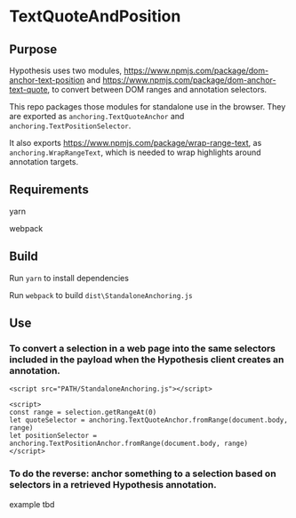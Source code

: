 # TextQuoteAndPosition

## Purpose

Hypothesis uses two modules, https://www.npmjs.com/package/dom-anchor-text-position and https://www.npmjs.com/package/dom-anchor-text-quote, to convert between DOM ranges and annotation selectors.

This repo packages those modules for standalone use in the browser. They are exported as `anchoring.TextQuoteAnchor` and `anchoring.TextPositionSelector`.

It also exports https://www.npmjs.com/package/wrap-range-text, as `anchoring.WrapRangeText`, which is needed to wrap highlights around annotation targets.

## Requirements

yarn

webpack

## Build

Run `yarn` to install dependencies

Run `webpack` to build `dist\StandaloneAnchoring.js`

## Use

### To convert a selection in a web page into the same selectors included in the payload when the Hypothesis client creates an annotation.

```
<script src="PATH/StandaloneAnchoring.js"></script>

<script>
const range = selection.getRangeAt(0)
let quoteSelector = anchoring.TextQuoteAnchor.fromRange(document.body, range)
let positionSelector = anchoring.TextPositionAnchor.fromRange(document.body, range)
</script>
```

### To do the reverse: anchor something to a selection based on selectors in a retrieved Hypothesis annotation.

example tbd
